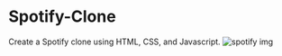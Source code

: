 # Spotify-Clone
Create a Spotify clone using HTML, CSS, and Javascript.
![spotify img](https://github.com/durgeshsahani25/Spotify-Clone/assets/97725716/8d116e07-5349-470b-b5d0-2febd9505955)
